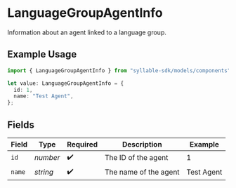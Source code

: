 # LanguageGroupAgentInfo

Information about an agent linked to a language group.

## Example Usage

```typescript
import { LanguageGroupAgentInfo } from "syllable-sdk/models/components";

let value: LanguageGroupAgentInfo = {
  id: 1,
  name: "Test Agent",
};
```

## Fields

| Field                 | Type                  | Required              | Description           | Example               |
| --------------------- | --------------------- | --------------------- | --------------------- | --------------------- |
| `id`                  | *number*              | :heavy_check_mark:    | The ID of the agent   | 1                     |
| `name`                | *string*              | :heavy_check_mark:    | The name of the agent | Test Agent            |